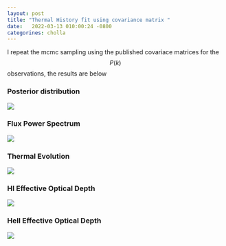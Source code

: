 ```yaml
---
layout: post
title: "Thermal History fit using covariance matrix "
date:   2022-03-13 010:00:24 -0800
categorines: cholla
---
```


I repeat the mcmc sampling using the published covariace matrices for the $$P(k)$$ observations, the results are below  

### Posterior distribution
<img src="{{ site.url }}assets/images/thermal_history_covariance_fit/corner.png">

### Flux Power Spectrum
<img src="{{ site.url }}assets/images/thermal_history_covariance_fit/flux_ps_grid_all.png">

### Thermal Evolution
<img src="{{ site.url }}assets/images/thermal_history_covariance_fit/fig_T0_gamma_evolution.png">

### HI Effective Optical Depth
<img src="{{ site.url }}assets/images/thermal_history_covariance_fit/tau_HI.png">

### HeII Effective Optical Depth
<img src="{{ site.url }}assets/images/thermal_history_covariance_fit/tau_He_grid_new_.png">
